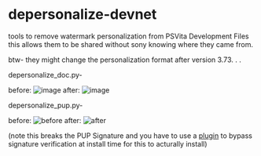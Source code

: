 # depersonalize-devnet
tools to remove watermark personalization from PSVita Development Files
this allows them to be shared without sony knowing where they came from.

btw- they might change the personalization format after version 3.73. . . 

depersonalize_doc.py-

before:
![image](https://user-images.githubusercontent.com/39113159/116801075-9cbd7380-ab5a-11eb-9444-fea9b64e7136.png)
after:
![image](https://user-images.githubusercontent.com/39113159/116801094-b6f75180-ab5a-11eb-8c70-b63f577beacd.png)

depersonalize_pup.py-

before:
![before](https://user-images.githubusercontent.com/39113159/130625706-76caadc2-ed79-4e41-ac1e-9d4eb1d4efcc.png)
after:
![after](https://user-images.githubusercontent.com/39113159/130626014-8109ba68-01a4-4ff3-87f3-7d35d51036b4.png)

(note this breaks the PUP Signature and you have to use a [plugin](https://github.com/KuromeSan/depersonalize-devnet/tree/master/pup_verify_bypass) to bypass signature verification at install time for this to acturally install)
